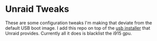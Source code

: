 # Unraid Tweaks

These are some configuration tweaks I'm making that deviate from the default USB boot image.  I add this repo on top of the [usb installer](https://unraid.net/download) that Unraid provides.  Currently all it does is blacklist the i915 gpu.
